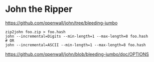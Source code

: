 # John the Ripper

<https://github.com/openwall/john/tree/bleeding-jumbo>

```shell
zip2john foo.zip > foo.hash
john --incremental=Digits --min-length=1 --max-length=8 foo.hash
# OR
john --incremental=ASCII --min-length=1 --max-length=8 foo.hash
```

<https://github.com/openwall/john/blob/bleeding-jumbo/doc/OPTIONS>
